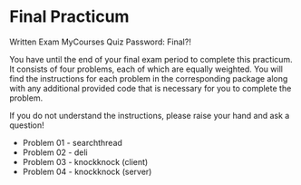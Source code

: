 # Final Practicum

Written Exam MyCourses Quiz Password: Final?!

You have until the end of your final exam period to complete this practicum.
It consists of four problems, each of which are equally weighted. You will
find the instructions for each problem in the corresponding package along with
any additional provided code that is necessary for you to complete the problem.

If you do not understand the instructions, please raise your hand and ask a
question!

* Problem 01 - searchthread
* Problem 02 - deli
* Problem 03 - knockknock (client)
* Problem 04 - knockknock (server)

